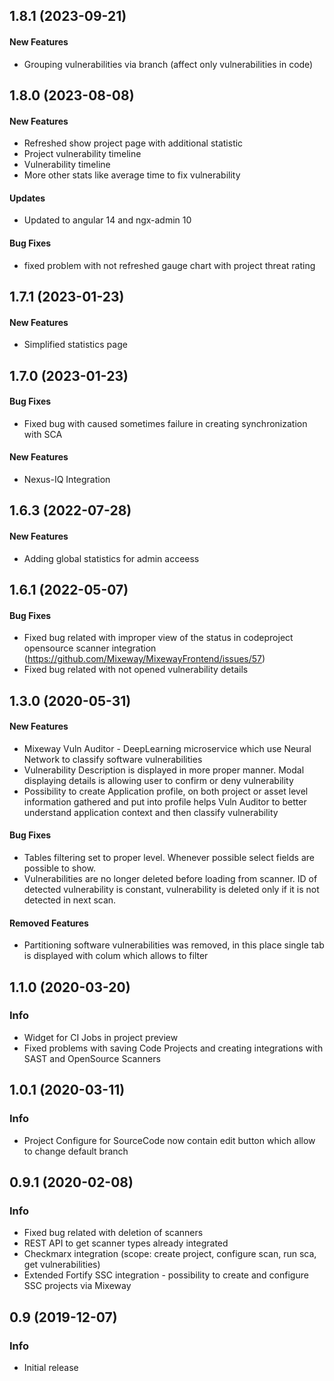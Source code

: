 ## 1.8.1 (2023-09-21)

#### New Features
* Grouping vulnerabilities via branch (affect only vulnerabilities in code)

## 1.8.0 (2023-08-08)

#### New Features
* Refreshed show project page with additional statistic
* Project vulnerability timeline
* Vulnerability timeline
* More other stats like average time to fix vulnerability

#### Updates
* Updated to angular 14 and ngx-admin 10

#### Bug Fixes
* fixed problem with not refreshed gauge chart with project threat rating

## 1.7.1 (2023-01-23)

#### New Features
* Simplified statistics page


## 1.7.0 (2023-01-23)

#### Bug Fixes
* Fixed bug with caused sometimes failure in creating synchronization with SCA

#### New Features
* Nexus-IQ Integration

## 1.6.3 (2022-07-28)

#### New Features
* Adding global statistics for admin acceess


## 1.6.1 (2022-05-07)

#### Bug Fixes
* Fixed bug related with improper view of the status in codeproject opensource scanner integration (https://github.com/Mixeway/MixewayFrontend/issues/57)
* Fixed bug related with not opened vulnerability details

<a name="1.3.0"></a>
## 1.3.0 (2020-05-31)

#### New Features

* Mixeway Vuln Auditor - DeepLearning microservice which use Neural Network to classify software vulnerabilities
* Vulnerability Description is displayed in more proper manner. Modal displaying details is allowing user to confirm or
deny vulnerability
* Possibility to create Application profile, on both project or asset level information gathered and put into profile
helps Vuln Auditor to better understand application context and then classify vulnerability

#### Bug Fixes
* Tables filtering set to proper level. Whenever possible select fields are possible to show.
* Vulnerabilities are no longer deleted before loading from scanner. ID of detected vulnerability is constant, vulnerability is deleted
only if it is not detected in next scan.

#### Removed Features
* Partitioning software vulnerabilities was removed, in this place single tab is displayed with colum which allows to filter


<a name="1.1.0"></a>
## 1.1.0 (2020-03-20)

### Info

* Widget for CI Jobs in project preview
* Fixed problems with saving Code Projects and creating integrations with SAST and OpenSource Scanners

<a name="1.0.1"></a>
## 1.0.1 (2020-03-11)

### Info

* Project Configure for SourceCode now contain edit button which allow to change default branch


<a name="0.9.2"></a>
## 0.9.1 (2020-02-08)

### Info

* Fixed bug related with deletion of scanners
* REST API to get scanner types already integrated
* Checkmarx integration (scope: create project, configure scan, run sca, get vulnerabilities)
* Extended Fortify SSC integration - possibility to create and configure SSC projects via Mixeway

<a name="0.9"></a>
## 0.9 (2019-12-07)

### Info

* Initial release
